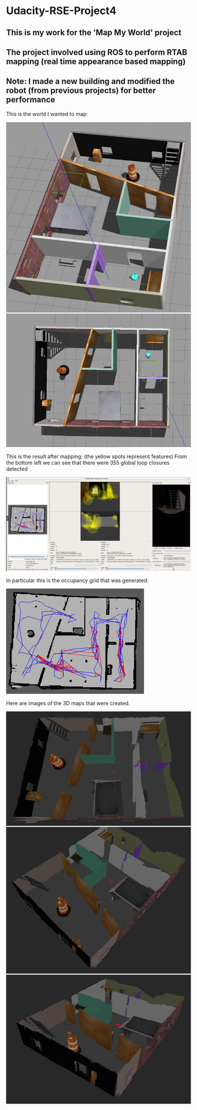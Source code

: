 # Udacity-RSE-Project4

## This is my work for the 'Map My World' project
## The project involved using ROS to perform RTAB mapping (real time appearance based mapping)
## Note: I made a new building and modified the robot (from previous projects) for better performance

This is the world I wanted to map:

![Alt text](media/world_view.png?raw=true "world_view")
![Alt text](media/world_top_view.png?raw=true "world_top_view")

This is the result after mapping:
(the yellow spots represent features)
From the bottom left we can see that there were 355 global loop closures detected

![Alt text](media/database_viewer.png?raw=true "database_viewer")


In particular this is the occupancy grid that was generated:

![Alt text](media/occupancy_grid_only.png?raw=true "occupancy_grid_only")

Here are images of the 3D maps that were created.

![Alt text](media/3dmap.png?raw=true "3dmap")
![Alt text](media/3dmap2.png?raw=true "3dmap_view_2")
![Alt text](media/3dmap3.png?raw=true "3dmap_view_3")
